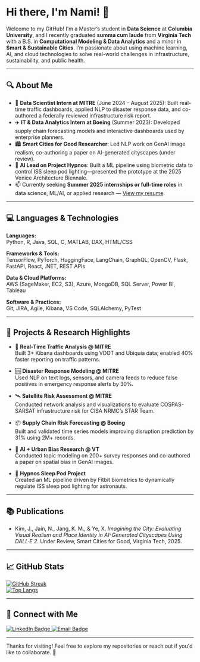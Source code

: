 # Hi there, I'm Nami! 👋

Welcome to my GitHub! I'm a Master’s student in **Data Science** at **Columbia University**, and I recently graduated **summa cum laude** from **Virginia Tech** with a B.S. in **Computational Modeling & Data Analytics** and a minor in **Smart & Sustainable Cities**. I’m passionate about using machine learning, AI, and cloud technologies to solve real-world challenges in infrastructure, sustainability, and public health.

---

## 🔍 About Me

<ul>
  <li>🧠 <strong>Data Scientist Intern at MITRE</strong> (June 2024 – August 2025): Built real-time traffic dashboards, applied NLP to disaster response data, and co-authored a federally reviewed infrastructure risk report.</li>
  <li>✈️ <strong>IT & Data Analytics Intern at Boeing</strong> (Summer 2023): Developed supply chain forecasting models and interactive dashboards used by enterprise planners.</li>
  <li>🏙️ <strong>Smart Cities for Good Researcher</strong>: Led NLP work on GenAI image realism, co-authoring a paper on AI-generated cityscapes (under review).</li>
  <li>🧬 <strong>AI Lead on Project Hypnos</strong>: Built a ML pipeline using biometric data to control ISS sleep pod lighting—presented the prototype at the 2025 Venice Architecture Biennale.</li>
  <li>📫 Currently seeking <strong>Summer 2025 internships or full-time roles</strong> in data science, ML/AI, or applied research — <a href="https://github.com/nami-jain/resume/blob/main/NamiJain_Resume.pdf">View my resume</a>.</li>
</ul>

---

## 💻 Languages & Technologies

**Languages:**  
Python, R, Java, SQL, C, MATLAB, DAX, HTML/CSS  

**Frameworks & Tools:**  
TensorFlow, PyTorch, HuggingFace, LangChain, GraphQL, OpenCV, Flask, FastAPI, React, .NET, REST APIs  

**Data & Cloud Platforms:**  
AWS (SageMaker, EC2, S3), Azure, MongoDB, SQL Server, Power BI, Tableau  

**Software & Practices:**  
Git, JIRA, Agile, Kibana, VS Code, SQLAlchemy, PyTest  

---

## 🧪 Projects & Research Highlights

- 🚦 **Real-Time Traffic Analysis @ MITRE**  
  Built 3+ Kibana dashboards using VDOT and Ubiquia data; enabled 40% faster reporting on traffic patterns.

- 🆘 **Disaster Response Modeling @ MITRE**  
  Used NLP on text logs, sensors, and camera feeds to reduce false positives in emergency response alerts by 30%.

- 🛰️ **Satellite Risk Assessment @ MITRE**  
  Conducted network analysis and visualizations to evaluate COSPAS-SARSAT infrastructure risk for CISA NRMC’s STAR Team.

- 📦 **Supply Chain Risk Forecasting @ Boeing**  
  Built and validated time series models improving disruption prediction by 31% using 2M+ records.

- 🧠 **AI + Urban Bias Research @ VT**  
  Conducted topic modeling on 200+ survey responses and co-authored a paper on spatial bias in GenAI images.

- 🌙 **Hypnos Sleep Pod Project**  
  Created an ML pipeline driven by Fitbit biometrics to dynamically regulate ISS sleep pod lighting for astronauts.

---

## 📚 Publications

- Kim, J., Jain, N., Jang, K. M., & Ye, X. *Imagining the City: Evaluating Visual Realism and Place Identity in AI-Generated Cityscapes Using DALL·E 2*. Under Review, Smart Cities for Good, Virginia Tech, 2025.

---

## 📈 GitHub Stats

[![GitHub Streak](http://github-readme-streak-stats.herokuapp.com?user=nami-jain&theme=dark&background=000000)](https://git.io/streak-stats)  
[![Top Langs](https://github-readme-stats.vercel.app/api/top-langs/?username=nami-jain&layout=compact&theme=vision-friendly-dark)](https://github.com/anuraghazra/github-readme-stats)

---

## 🤝 Connect with Me

<div id="badges">
  <a href="https://www.linkedin.com/in/nami-jain">
    <img src="https://img.shields.io/badge/LinkedIn: nami--jain-blue?style=for-the-badge&logo=linkedin&logoColor=white" alt="LinkedIn Badge"/>
  </a>
  <a href="mailto:jainnami02@gmail.com">
    <img src="https://img.shields.io/badge/Email: jainnami02@gmail.com-red?style=for-the-badge&logo=gmail&logoColor=white" alt="Email Badge"/>
  </a>
</div>

---

Thanks for visiting! Feel free to explore my repositories or reach out if you'd like to collaborate. 🚀

